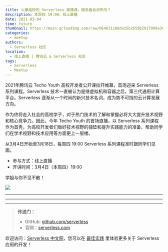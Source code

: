 ```yaml
---
title: 火爆高校的 Serverless 直播课，服务器会消失吗？
description: 本周四 19:00，线上直播
date: 2021-03-04
time: future
thumbnail: https://main.qcloudimg.com/raw/064631186da15b2b59b2917909a30cb6.jpg
categories:
  - meetup
authors:
  - Serverless 社区
location:
  - 线上直播 | 腾讯云 & Serverless 社区
tags:
  - Serverless
  - Meetup
---
```


2021年腾讯云 Techo Youth 高校开发者公开课拉开帷幕，首场迎来 Serverless 系列课程。Serverless 技术一直被认为是继虚拟机和容器之后，第三代通用计算平台。Serverless 逐渐从一个时尚的新兴技术名词，成为势不可挡的云计算发展方向。

作为终将走入社会的高校学子，对于热门技术的了解和掌握必将大大提升技术视野和核心竞争力。因此，今年 Techo Youth 的首场直播，以 Serverless 系列课程作为首秀，为高校开发者们做好技术视野的铺垫和提升实践能力的准备，帮助同学们在学术视野和技术应用等方面更上一层楼。

从3月4日开始至3月18日，每周四 19:00 Serverless 系列课程准时跟同学们见面。

- 参与方式：线上直播
- 开讲时间：3月4日（本周四）19:00

学姐与你不见不散！

![](https://main.qcloudimg.com/raw/7ee2b11aadca1c6ec56b1d6029feef84.jpg)

---

---
<div id='scf-deploy-iframe-or-md'></div>

---

> **传送门：**
> - GitHub: [github.com/serverless](https://github.com/serverless/serverless/blob/master/README_CN.md)
> - 官网：[serverless.com](https://serverless.com/)

欢迎访问：[Serverless 中文网](https://serverlesscloud.cn/)，您可以在 [最佳实践](https://serverlesscloud.cn/best-practice) 里体验更多关于 Serverless 应用的开发！